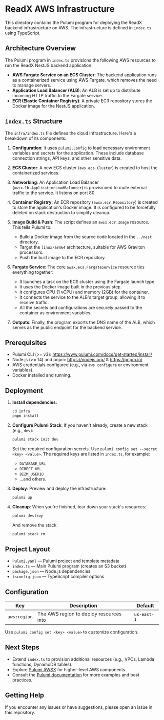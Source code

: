 # ReadX AWS Infrastructure

This directory contains the Pulumi program for deploying the ReadX backend infrastructure on AWS. The infrastructure is defined in `index.ts` using TypeScript.

## Architecture Overview

The Pulumi program in `index.ts` provisions the following AWS resources to run the ReadX NestJS backend application:

-   **AWS Fargate Service on an ECS Cluster**: The backend application runs as a containerized service using AWS Fargate, which removes the need to manage servers.
-   **Application Load Balancer (ALB)**: An ALB is set up to distribute incoming HTTP traffic to the Fargate service.
-   **ECR (Elastic Container Registry)**: A private ECR repository stores the Docker image for the NestJS application.

## `index.ts` Structure

The `infra/index.ts` file defines the cloud infrastructure. Here's a breakdown of its components:

1.  **Configuration**: It uses `pulumi.Config` to load necessary environment variables and secrets for the application. These include database connection strings, API keys, and other sensitive data.

2.  **ECS Cluster**: A new ECS cluster (`aws.ecs.Cluster`) is created to host the containerized services.

3.  **Networking**: An Application Load Balancer (`awsx.lb.ApplicationLoadBalancer`) is provisioned to route external traffic to the service. It listens on port 80.

4.  **Container Registry**: An ECR repository (`awsx.ecr.Repository`) is created to store the application's Docker image. It is configured to be forcefully deleted on stack destruction to simplify cleanup.

5.  **Image Build & Push**: The script defines an `awsx.ecr.Image` resource. This tells Pulumi to:
    -   Build a Docker image from the source code located in the `../nest` directory.
    -   Target the `linux/arm64` architecture, suitable for AWS Graviton processors.
    -   Push the built image to the ECR repository.

6.  **Fargate Service**: The core `awsx.ecs.FargateService` resource ties everything together:
    -   It launches a task on the ECS cluster using the Fargate launch type.
    -   It uses the Docker image built in the previous step.
    -   It configures CPU (1 vCPU) and memory (2GB) for the container.
    -   It connects the service to the ALB's target group, allowing it to receive traffic.
    -   All the secrets and configurations are securely passed to the container as environment variables.

7.  **Outputs**: Finally, the program exports the DNS name of the ALB, which serves as the public endpoint for the backend service.

## Prerequisites

-   Pulumi CLI (>= v3): https://www.pulumi.com/docs/get-started/install/
-   Node.js (>= 14) and pnpm: https://nodejs.org/ & https://pnpm.io/
-   AWS credentials configured (e.g., via `aws configure` or environment variables).
-   Docker installed and running.

## Deployment

1.  **Install dependencies**:
    ```bash
    cd infra
    pnpm install
    ```

2.  **Configure Pulumi Stack**:
    If you haven't already, create a new stack (e.g., `dev`):
    ```bash
    pulumi stack init dev
    ```
    Set the required configuration secrets. Use `pulumi config set --secret <key> <value>`. The required keys are listed in `index.ts`, for example:
    -   `DATABASE_URL`
    -   `DIRECT_URL`
    -   `BIZM_USERID`
    -   ...and others.

3.  **Deploy**:
    Preview and deploy the infrastructure:
    ```bash
    pulumi up
    ```

4.  **Cleanup**:
    When you're finished, tear down your stack's resources:
    ```bash
    pulumi destroy
    ```
    And remove the stack:
    ```bash
    pulumi stack rm
    ```

## Project Layout

- `Pulumi.yaml` — Pulumi project and template metadata
- `index.ts` — Main Pulumi program (creates an S3 bucket)
- `package.json` — Node.js dependencies
- `tsconfig.json` — TypeScript compiler options

## Configuration

| Key           | Description                             | Default     |
| ------------- | --------------------------------------- | ----------- |
| `aws:region`  | The AWS region to deploy resources into | `us-east-1` |

Use `pulumi config set <key> <value>` to customize configuration.

## Next Steps

- Extend `index.ts` to provision additional resources (e.g., VPCs, Lambda functions, DynamoDB tables).
- Explore [Pulumi AWSX](https://www.pulumi.com/docs/reference/pkg/awsx/) for higher-level AWS components.
- Consult the [Pulumi documentation](https://www.pulumi.com/docs/) for more examples and best practices.

## Getting Help

If you encounter any issues or have suggestions, please open an issue in this repository.